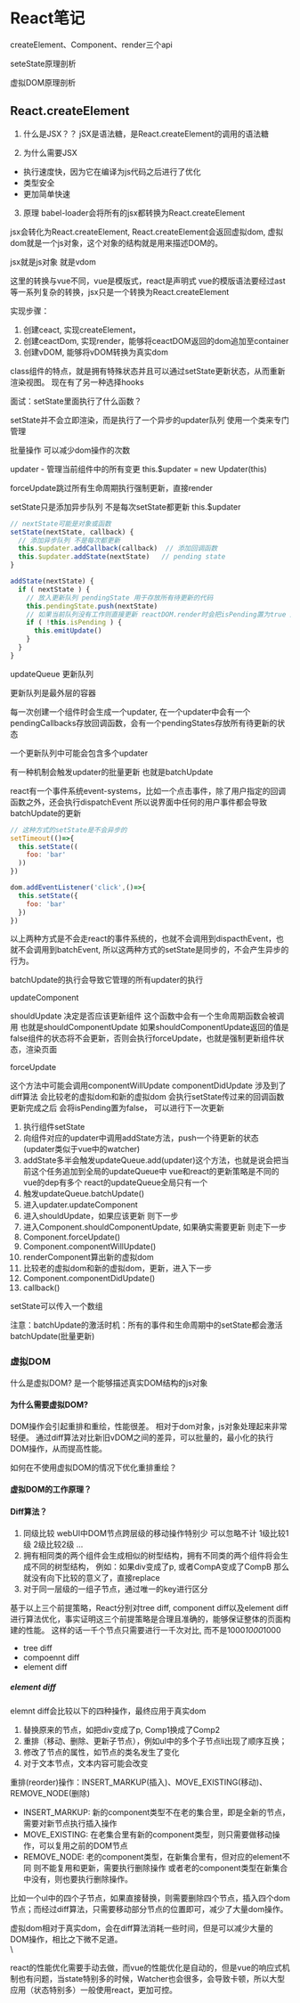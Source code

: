 # React笔记

createElement、Component、render三个api

seteState原理剖析

虚拟DOM原理剖析


## React.createElement

1. 什么是JSX？？
jSX是语法糖，是React.createElement的调用的语法糖

2. 为什么需要JSX
- 执行速度快，因为它在编译为js代码之后进行了优化
- 类型安全
- 更加简单快速

3. 原理
babel-loader会将所有的jsx都转换为React.createElement

jsx会转化为React.createElement, React.createElement会返回虚拟dom, 虚拟dom就是一个js对象，这个对象的结构就是用来描述DOM的。

jsx就是js对象 就是vdom

这里的转换与vue不同，vue是模版式，react是声明式 vue的模版语法要经过ast等一系列复杂的转换，jsx只是一个转换为React.createElement

实现步骤：
1. 创建ceact, 实现createElement，
2. 创建ceactDom, 实现render，能够将ceactDOM返回的dom追加至container
3. 创建vDOM, 能够将vDOM转换为真实dom


class组件的特点，就是拥有特殊状态并且可以通过setState更新状态，从而重新渲染视图。
现在有了另一种选择hooks

面试：setState里面执行了什么函数？

setState并不会立即渲染，而是执行了一个异步的updater队列 使用一个类来专门管理

批量操作 可以减少dom操作的次数

updater - 管理当前组件中的所有变更
this.$updater = new Updater(this)

forceUpdate跳过所有生命周期执行强制更新，直接render

setState只是添加异步队列 不是每次setState都更新
this.$updater

```jsx
// nextState可能是对象或函数
setState(nextState, callback) {
  // 添加异步队列 不是每次都更新
  this.$updater.addCallback(callback)  // 添加回调函数
  this.$updater.addState(nextState)   // pending state
}

addState(nextState) {
  if ( nextState ) {
    // 放入更新队列 pendingState 用于存放所有待更新的代码
    this.pendingState.push(nextState)
    // 如果当前队列没有工作则直接更新 reactDOM.render时会把isPending置为true 所以大部分会处于true的状态
    if ( !this.isPending ) {
      this.emitUpdate()
    }
  }
}
```

updateQueue 更新队列

更新队列是最外层的容器

每一次创建一个组件时会生成一个updater, 在一个updater中会有一个pendingCallbacks存放回调函数，会有一个pendingStates存放所有待更新的状态

一个更新队列中可能会包含多个updater

有一种机制会触发updater的批量更新 也就是batchUpdate 

react有一个事件系统event-systems，比如一个点击事件，除了用户指定的回调函数之外，还会执行dispatchEvent 所以说界面中任何的用户事件都会导致batchUpdate的更新

<!-- 不异步的方式 -->

<!-- 1. 定时器 -->
```js
// 这种方式的setState是不会异步的
setTimeout(()=>{
  this.setState((
    foo: 'bar'
  ))
})
```
<!-- 2. 原生事件 -->
```js
dom.addEventListener('click',()=>{
  this.setState({
    foo: 'bar'
  })
})
```

以上两种方式是不会走react的事件系统的，也就不会调用到dispacthEvent，也就不会调用到batchEvent, 所以这两种方式的setState是同步的，不会产生异步的行为。

batchUpdate的执行会导致它管理的所有updater的执行

updateComponent




shouldUpdate 决定是否应该更新组件
这个函数中会有一个生命周期函数会被调用 也就是shouldComponentUpdate
如果shouldComponentUpdate返回的值是false组件的状态将不会更新，否则会执行forceUpdate，也就是强制更新组件状态，渲染页面

forceUpdate

这个方法中可能会调用componentWillUpdate componentDidUpdate
涉及到了diff算法
会比较老的虚拟dom和新的虚拟dom
会执行setState传过来的回调函数
更新完成之后 会将isPending置为false， 可以进行下一次更新


1. 执行组件setState
2. 向组件对应的updater中调用addState方法，push一个待更新的状态  (updater类似于vue中的watcher)
3. addState多半会触发updateQueue.add(updater)这个方法，也就是说会把当前这个任务追加到全局的updateQueue中
vue和react的更新策略是不同的 vue的dep有多个 react的updateQueue全局只有一个
4. 触发updateQueue.batchUpdate()
5. 进入updater.updateComponent
6. 进入shouldUpdate，如果应该更新 则下一步
7. 进入Component.shouldComponentUpdate, 如果确实需要更新 则走下一步
8. Component.forceUpdate()
9. Component.componentWillUpdate()
10. renderComponent算出新的虚拟dom
11. 比较老的虚拟dom和新的虚拟dom，更新，进入下一步
12. Component.componentDidUpdate()
13. callback()


setState可以传入一个数组

注意：batchUpdate的激活时机：所有的事件和生命周期中的setState都会激活batchUpdate(批量更新)



### 虚拟DOM

什么是虚拟DOM?
是一个能够描述真实DOM结构的js对象

#### 为什么需要虚拟DOM?
DOM操作会引起重排和重绘，性能很差。
相对于dom对象，js对象处理起来非常轻便。
通过diff算法对比新旧vDOM之间的差异，可以批量的，最小化的执行DOM操作，从而提高性能。

如何在不使用虚拟DOM的情况下优化重排重绘？



#### 虚拟DOM的工作原理？

#### Diff算法？

1. 同级比较 webUI中DOM节点跨层级的移动操作特别少 可以忽略不计
1级比较1级 2级比较2级 ...
2. 拥有相同类的两个组件会生成相似的树型结构，拥有不同类的两个组件将会生成不同的树型结构，
例如：如果div变成了p, 或者CompA变成了CompB 那么就没有向下比较的意义了，直接replace
3. 对于同一层级的一组子节点，通过唯一的key进行区分

基于以上三个前提策略，React分别对tree diff, component diff以及element diff进行算法优化，事实证明这三个前提策略是合理且准确的，能够保证整体的页面构建的性能。
这样的话一千个节点只需要进行一千次对比, 而不是1000*1000*1000
- tree diff
- compoennt diff
- element diff

##### element diff

elemnt diff会比较以下的四种操作，最终应用于真实dom
1. 替换原来的节点，如把div变成了p, Comp1换成了Comp2
2. 重排（移动、删除、更新子节点），例如ul中的多个子节点li出现了顺序互换；
3. 修改了节点的属性，如节点的类名发生了变化
4. 对于文本节点，文本内容可能会改变

重排(reorder)操作：INSERT_MARKUP(插入)、MOVE_EXISTING(移动)、REMOVE_NODE(删除)
- INSERT_MARKUP: 新的component类型不在老的集合里，即是全新的节点，需要对新节点执行插入操作
- MOVE_EXISTING: 在老集合里有新的component类型，则只需要做移动操作，可以复用之前的DOM节点
- REMOVE_NODE: 老的component类型，在新集合里有，但对应的element不同 则不能复用和更新，需要执行删除操作 或者老的component类型在新集合中没有，则也要执行删除操作。




比如一个ul中的四个子节点，如果直接替换，则需要删除四个节点，插入四个dom节点；而经过diff算法，只需要移动部分节点的位置即可，减少了大量dom操作。

虚拟dom相对于真实dom，会在diff算法消耗一些时间，但是可以减少大量的DOM操作，相比之下微不足道。\
\


react的性能优化需要手动去做，而vue的性能优化是自动的，但是vue的响应式机制也有问题，当state特别多的时候，Watcher也会很多，会导致卡顿，所以大型应用（状态特别多）一般使用react，更加可控。